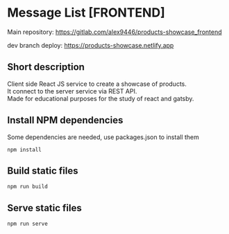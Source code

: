 # Message List [FRONTEND]
Main repository: https://gitlab.com/alex9446/products-showcase_frontend

dev branch deploy: https://products-showcase.netlify.app

## Short description
Client side React JS service to create a showcase of products. \
It connect to the server service via REST API. \
Made for educational purposes for the study of react and gatsby.

## Install NPM dependencies
Some dependencies are needed, use packages.json to install them
```
npm install
```

## Build static files
```
npm run build
```

## Serve static files
```
npm run serve
```
